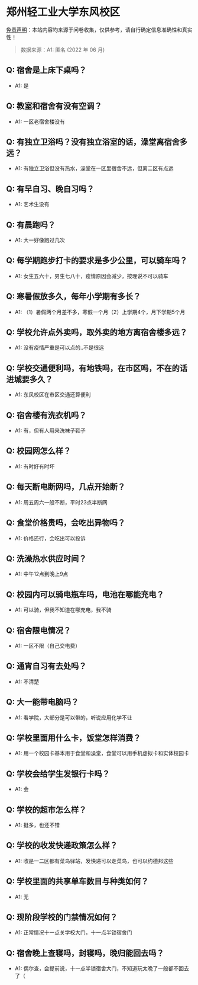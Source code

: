 # 郑州轻工业大学东风校区

[免责声明](https://colleges.chat/#_3)：本站内容均来源于问卷收集，仅供参考，请自行确定信息准确性和真实性！

> 数据来源：A1: 匿名 (2022 年 06 月)

## Q: 宿舍是上床下桌吗？

- A1: 是

## Q: 教室和宿舍有没有空调？

- A1: 一区老宿舍楼没有

## Q: 有独立卫浴吗？没有独立浴室的话，澡堂离宿舍多远？

- A1: 有独立卫浴但没有热水，澡堂在一区里宿舍不远，但离二区有点远

## Q: 有早自习、晚自习吗？

- A1: 艺术生没有

## Q: 有晨跑吗？

- A1: 大一好像跑过几次

## Q: 每学期跑步打卡的要求是多少公里，可以骑车吗？

- A1: 女生五六十，男生七八十，疫情原因会减少，按理说不可以骑车

## Q: 寒暑假放多久，每年小学期有多长？

- A1: （1）暑假两个月差不多，寒假一个月（2）上学期4个，月下学期5个月

## Q: 学校允许点外卖吗，取外卖的地方离宿舍楼多远？

- A1: 没有疫情严重是可以点的..不是很远

## Q: 学校交通便利吗，有地铁吗，在市区吗，不在的话进城要多久？

- A1: 东风校区在市区交通还算便利

## Q: 宿舍楼有洗衣机吗？

- A1: 有，但有人用来洗袜子鞋子

## Q: 校园网怎么样？

- A1: 有时好有时坏

## Q: 每天断电断网吗，几点开始断？

- A1: 周五周六一般不断，平时23点半断网

## Q: 食堂价格贵吗，会吃出异物吗？

- A1: 价格还行，会吃出可以投诉

## Q: 洗澡热水供应时间？

- A1: 中午12点到晚上9点

## Q: 校园内可以骑电瓶车吗，电池在哪能充电？

- A1: 可以骑，但我不知道在哪充电，我不骑

## Q: 宿舍限电情况？

- A1: 一区不限（自己交电费）

## Q: 通宵自习有去处吗？

- A1: 不清楚

## Q: 大一能带电脑吗？

- A1: 看学院，大部分是可以带的，听说应用化学不让

## Q: 学校里面用什么卡，饭堂怎样消费？

- A1: 用一个校园卡基本用于食堂和澡堂，食堂可以用手机虚拟卡和实体校园卡

## Q: 学校会给学生发银行卡吗？

- A1: 会

## Q: 学校的超市怎么样？

- A1: 挺多，也还不错

## Q: 学校的收发快递政策怎么样？

- A1: 收是一二区都有菜鸟驿站，发快递可以走菜鸟，也可以约德邦这些

## Q: 学校里面的共享单车数目与种类如何？

- A1: 无

## Q: 现阶段学校的门禁情况如何？

- A1: 正常情况十一点关学校大门，十一点半锁宿舍门

## Q: 宿舍晚上查寝吗，封寝吗，晚归能回去吗？

- A1: 偶尔查，会提前说，十一点半锁宿舍大门，不知道玩太晚了一般都不回去了（

